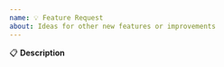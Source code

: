 ```yaml
---
name: 💡 Feature Request
about: Ideas for other new features or improvements
---
```


:clipboard: **Description**

<!-- A clear and concise description of the new feature. -->

<!-- Love Shields? Please consider donating $10 to sustain our activities:
👉  https://opencollective.com/shields -->
